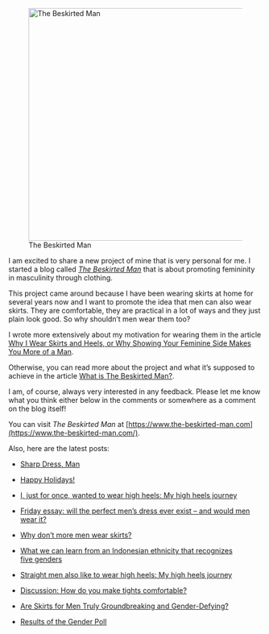 <figure><img loading="lazy" decoding="async" src="avatar.jpg" alt="The Beskirted Man" style="width:462px;height:462px"><figcaption>The Beskirted Man</figcaption></figure>

I am excited to share a new project of mine that is very personal for me. I started a blog called *[The Beskirted Man](https://www.the-beskirted-man.com/)* that is about promoting femininity in masculinity through clothing.

This project came around because I have been wearing skirts at home for several years now and I want to promote the idea that men can also wear skirts. They are comfortable, they are practical in a lot of ways and they just plain look good. So why shouldn’t men wear them too?

I wrote more extensively about my motivation for wearing them in the article [Why I Wear Skirts and Heels, or Why Showing Your Feminine Side Makes You More of a Man](https://www.the-beskirted-man.com/skirts-and-dresses/why-i-wear-skirts-and-heels-or-why-showing-your-feminine-side-makes-you-more-of-a-man/).

Otherwise, you can read more about the project and what it’s supposed to achieve in the article [What is The Beskirted Man?](https://www.the-beskirted-man.com/general/what-is-the-beskirted-man/).

I am, of course, always very interested in any feedback. Please let me know what you think either below in the comments or somewhere as a comment on the blog itself!

You can visit *The Beskirted Man* at [https://www.the-beskirted-man.com](https://www.the-beskirted-man.com/).

Also, here are the latest posts:

-   [Sharp Dress, Man](https://www.the-beskirted-man.com/in-the-media/sharp-dress-man/)
    
-   [Happy Holidays!](https://www.the-beskirted-man.com/general/happy-holidays-2024/)
    
-   [I, just for once, wanted to wear high heels: My high heels journey](https://www.the-beskirted-man.com/in-the-media/i-just-for-once-wanted-to-wear-high-heels-my-high-heels-journey/)
    
-   [Friday essay: will the perfect men’s dress ever exist – and would men wear it?](https://www.the-beskirted-man.com/in-the-media/friday-essay-will-the-perfect-mens-dress-ever-exist-and-would-men-wear-it/)
    
-   [Why don’t more men wear skirts?](https://www.the-beskirted-man.com/in-the-media/why-dont-more-men-wear-skirts/)
    
-   [What we can learn from an Indonesian ethnicity that recognizes five genders](https://www.the-beskirted-man.com/in-the-media/what-we-can-learn-from-an-indonesian-ethnicity-that-recognizes-five-genders/)
    
-   [Straight men also like to wear high heels: My high heels journey](https://www.the-beskirted-man.com/in-the-media/straight-men-also-like-to-wear-high-heels-my-high-heels-journey/)
    
-   [Discussion: How do you make tights comfortable?](https://www.the-beskirted-man.com/styling/discussion-how-do-you-make-tights-comfortable/)
    
-   [Are Skirts for Men Truly Groundbreaking and Gender-Defying?](https://www.the-beskirted-man.com/in-the-media/are-skirts-for-men-truly-groundbreaking-and-gender-defying/)
    
-   [Results of the Gender Poll](https://www.the-beskirted-man.com/gender/results-of-the-gender-poll/)